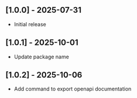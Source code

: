 ## [1.0.0] - 2025-07-31
- Initial release

## [1.0.1] - 2025-10-01
- Update package name

## [1.0.2] - 2025-10-06
- Add command to export openapi documentation
